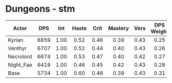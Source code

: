 # Dungeons - stm
| Actor | DPS | Int | Haste | Crit | Mastery | Vers | DPS Weight |
|---|:---:|:---:|:---:|:---:|:---:|:---:|:---:|
|Kyrian|6859|1.00|0.52|0.46|0.39|0.43|0.25|
|Venthyr|6707|1.00|0.52|0.44|0.40|0.43|0.26|
|Necrolord|6674|1.00|0.53|0.47|0.40|0.42|0.27|
|Night_Fae|6418|1.00|0.46|0.45|0.42|0.43|0.28|
|Base|5734|1.00|0.60|0.46|0.39|0.43|0.31|
